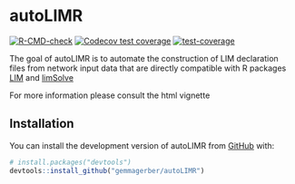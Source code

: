 
<!-- README.md is generated from README.Rmd. Please edit that file -->

# autoLIMR

<!-- badges: start -->

[![R-CMD-check](https://github.com/gemmagerber/autoLIMR/actions/workflows/R-CMD-check.yaml/badge.svg)](https://github.com/gemmagerber/autoLIMR/actions/workflows/R-CMD-check.yaml)
[![Codecov test
coverage](https://codecov.io/gh/gemmagerber/autoLIMR/branch/main/graph/badge.svg)](https://app.codecov.io/gh/gemmagerber/autoLIMR?branch=main)
[![test-coverage](https://github.com/gemmagerber/autoLIMR/actions/workflows/test-coverage.yaml/badge.svg)](https://github.com/gemmagerber/autoLIMR/actions/workflows/test-coverage.yaml)
<!-- badges: end -->

The goal of autoLIMR is to automate the construction of LIM declaration
files from network input data that are directly compatible with R
packages [LIM](https://cran.r-project.org/web/packages/LIM/index.html)
and
[limSolve](https://cran.r-project.org/web/packages/limSolve/index.html)

For more information please consult the html vignette

## Installation

You can install the development version of autoLIMR from
[GitHub](https://github.com/) with:

``` r
# install.packages("devtools")
devtools::install_github("gemmagerber/autoLIMR")
```
